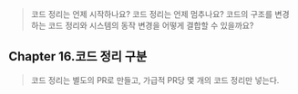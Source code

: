 > 코드 정리는 언제 시작하나요?
> 코드 정리는 언제 멈추나요?
> 코드의 구조를 변경하는 코드 정리와 시스템의 동작 변경을 어떻게 결합할 수 있을까요?

## Chapter 16.코드 정리 구분
> 코드 정리는 별도의 PR로 만들고, 가급적 PR당 몇 개의 코드 정리만 넣는다.

